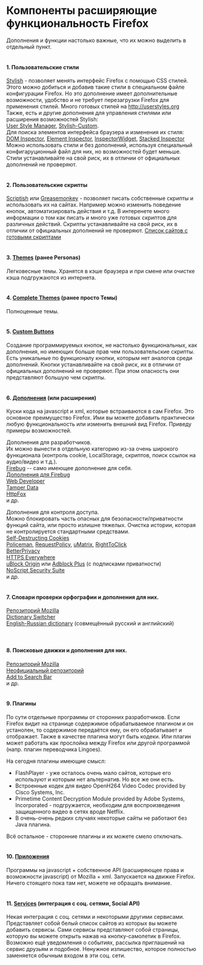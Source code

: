 # Компоненты расширяющие функциональность Firefox

Дополнения и функции настолько важные, что их можно выделить в отдельный пункт.
<br>
<br>
#### 1. Пользовательские стили <br>
[Stylish](https://addons.mozilla.org/en-us/firefox/addon/stylish) - позволяет менять интерфейс Firefox с помощью CSS стилей. Этого можно добиться и добавив такие стили в специальном файле конфигурации Firefox. Но это дополнение имеет дополнительные возможности, удобство и не требует перезагрузки Firefox для применения стилей. Много готовых стилей на http://userstyles.org
<br>
Также, есть и другие дополнения для управления стилями или расширения возможностей Stylish: <br>
[User Style Manager](https://addons.mozilla.org/ru/firefox/addon/user-style-manager/), 
[Stylish-Custom](https://addons.mozilla.org/ru/firefox/addon/stylish-custom).
<br>
Для поиска элементов интерфейса браузера и изменения их стиля: <br>
[DOM Inspector](https://addons.mozilla.org/en-us/firefox/addon/dom-inspector-6622/), 
[Element Inspector](https://addons.mozilla.org/en-Us/firefox/addon/element-inspector), 
[InspectorWidget](https://addons.mozilla.org/en-us/firefox/addon/inspectorwidget), 
[Stacked Inspector](https://addons.mozilla.org/en-US/firefox/addon/stacked-inspector)
<br>
Можно использовать стили и без дополнений, используя специальный конфигаруционный файл для них, но возможностей будет меньше.
<br>
Стили устанавливайте на свой риск, их в отличии от официальных дополнений не проверяют.
<br>
<br>
#### 2. Пользовательские скрипты <br>
[Scriptish](https://addons.mozilla.org/en-us/firefox/addon/scriptish) или [Greasemonkey](https://addons.mozilla.org/ru/firefox/addon/greasemonkey) - позволяет писать собственные скрипты и использовать их на сайтах. Например можно изменить поведение кнопок, автоматизировать действия и т.д. В интеренете много информации о том как писать и много уже готовых скриптов для различных действий.
Скрипты устанавливайте на свой риск, их в отличии от официальных дополнений не проверяют.
[Список сайтов с готовыми скриптами](http://wiki.greasespot.net/User_Script_Hosting)
<br>
<br>
#### 3. [Themes](https://addons.mozilla.org/en-US/firefox/themes/) (ранее Personas) <br>
Легковесные темы. Хранятся в кэше браузера и при смене или очистке кэша подгружаются из интернета.
<br>
<br>
#### 4. [Complete Themes](https://addons.mozilla.org/en-us/firefox/complete-themes/) (ранее просто Темы) <br>
Полноценные темы.
<br>
<br>
#### 5. [Custom Buttons](https://addons.mozilla.org/ru/firefox/addon/custom-buttons/)
Создание программируемых кнопок, не настолько функциональных, как дополнения, но имеющих больше прав чем пользовательские скрипты. Есть уникальные по функционалу кнопки, которым нет аналогов среди дополнений.
Кнопки устанавливайте на свой риск, их в отличии от официальных дополнений не проверяют. При этом опасность они представляют большую чем скрипты.
<br>
<br>
#### 6. [Дополнения](https://addons.mozilla.org/en-US/firefox/) (или расширения) <br>
Куски кода на javascript и xml, которые встраиваются в сам Firefox. Это основное преимущество Firefox. Ими вы можете добавить практически любую функциональность или изменить внешний вид Firefox. Приведу примеры возможностей.

Дополнения для разработчиков. <br>
Их можно вынести в отдельную категорию из-за очень широкого функционала (контроль cookie, LocalStorage, скриптов, поиск ссылок на аудио/видео и т.д.). <br>
[Firebug](https://addons.mozilla.org/en-us/firefox/addon/firebug/) -- само имеющее дополнение для себя. <br>
[Дополнения для Firebug](http://getfirebug.com/wiki/index.php/Firebug_Extensions) <br>
[Web Developer](https://addons.mozilla.org/en-US/firefox/addon/web-developer) <br>
[Tamper Data](https://addons.mozilla.org/en-US/firefox/addon/tamper-data/) <br>
[HttpFox](https://addons.mozilla.org/en-US/firefox/addon/httpfox) <br>
и др.

Дополнения для контроля доступа. <br>
Можно блокировать часть опасных для безопасности/приватности функций сайта, или просто излишне тяжелых. Очистка истории, которая не контролируется стандартными средствами. <br>
[Self-Destructing Cookies](https://addons.mozilla.org/en-US/firefox/addon/self-destructing-cookies/) <br>
[Policeman](https://addons.mozilla.org/en-us/firefox/addon/policeman/), [RequestPolicy](https://addons.mozilla.org/en-US/firefox/addon/requestpolicy/), [uMatrix](https://addons.mozilla.org/en-US/firefox/addon/umatrix/), [RightToClick](https://addons.mozilla.org/en-us/firefox/addon/righttoclick/) <br>
[BetterPrivacy](https://addons.mozilla.org/en-US/firefox/addon/betterprivacy/) <br>
[HTTPS Everywhere](https://addons.mozilla.org/en-us/firefox/addon/https-everywhere/) <br>
[uBlock Origin](https://addons.mozilla.org/en-US/firefox/addon/ublock-origin) или [Adblock Plus](https://addons.mozilla.org/en-US/firefox/addon/adblock-plus) (с подписками приватности) <br>
[NoScript Security Suite](https://addons.mozilla.org/en-us/firefox/addon/noscript) <br>
и др.
<br>
<br>
#### 7. Словари проверки орфографии и дополнения для них. <br>
[Репозиторий Mozilla](https://addons.mozilla.org/en-us/firefox/language-tools/) <br>
[Dictionary Switcher](https://addons.mozilla.org/en-us/firefox/addon/dictionary-switcher) <br>
[English-Russian dictionary](https://addons.mozilla.org/en-us/firefox/addon/english-russian-dict/) (совмещённый русский и английский)<br>
<br>
<br>
#### 8. Поисковые движки и дополнения для них. <br>
[Репозиторий Mozilla](https://addons.mozilla.org/en-US/firefox/search/?atype=4) <br>
[Неофициальный репозиторий](http://mycroftproject.com/) <br>
[Add to Search Bar](https://addons.mozilla.org/en-us/firefox/addon/add-to-search-bar) <br>
и др.
<br>
<br>
#### 9. Плагины <br>
По сути отдельные программы от сторонних разработчиков. Если Firefox видит на странице содержимое обрабатываемое плагином и он устанолен, то содержимое передаётся ему, он его обрабатывает и отображает. Также в качестве плагина могут быть кодеки. Или плагин может работать как прослойка между Firefox или другой программой (напр. плагин переводчика Lingoes). <br>

На сегодня плагины имеющие смысл:

* FlashPlayer - уже осталось очень мало сайтов, которые его используют и которым нет альтернатив. Но все же они есть.
* Встроенные кодек для видео OpenH264 Video Codec provided by Cisco Systems, Inc.
* Primetime Content Decryption Module provided by Adobe Systems, Incorporated - подгружается, необходим для воспроизведения защищенного видео в сетях вроде Netflix.
* В очень-очень редких случаях некоторые сайты не работают без Java плагина.

Всё остальное - сторонние плагины и их можете смело отключать.
<br>
<br>
#### 10. [Приложения](https://marketplace.firefox.com/) <br>
Программы на javascript + собственное API (расширяющее права и возможности javascript) от Mozilla + xml. Запускается на движке Firefox. Ничего стоящего пока там нет, можете не обращать внимание.
<br>
<br>
#### 11. [Services](https://activations.cdn.mozilla.net/en-US/) (интеграция с соц. сетями, Social API) <br>
Некая интеграция с соц. сетями и некоторыми другими сервисами. Представляет собой белый список сайтов из которых вы можете добавить сервисы. Сами сервисы представляют собой страницы, которую вы можете открыть нажав на кнопку-самолетик в Firefox. Возможно ещё уведомления о событиях, рассылка приглашений на сервис друзьям и подобное. Ненужное излишество, которое полностью заменяется обычным входом в эти соц. сети.

